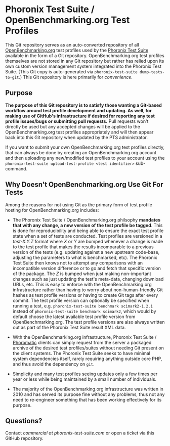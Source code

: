 # Phoronix Test Suite / OpenBenchmarking.org Test Profiles

This Git repository serves as an auto-converted repository of all [OpenBenchmarking.org](http://www.openbenchmarking.org/) test profiles used by the [Phoronix Test Suite](http://www.phoronix-test-suite.com/) available in the form of a Git repository. OpenBenchmarking.org test profiles themselves are not stored in any Git repository but rather has relied upon its own custom version management system integrated into the Phoronix Test Suite. (This Git copy is auto-generated via `phoronix-test-suite dump-tests-to-git`.) This Git repository is here primarily for _convenience_.

## Purpose

**The purpose of this Git repository is to satisfy those wanting a Git-based workflow around test profile development and updating. As well, for making use of GitHub's infrastructure if desired for reporting any test profile issues/bugs or submitting pull requests.** Pull requests won't directly be used but any accepted changes will be applied to the OpenBenchmarking.org test profiles appropriately and will then appear back into this Git repository when updated by the PTS administrator.

If you want to submit your own OpenBenchmarking.org test profiles directly, that can always be done by creating an OpenBenchmarking.org account and then uploading any new/modified test profiles to your account using the `phoronix-test-suite upload-test-profile <test identifier>` sub-command.

## Why Doesn't OpenBenchmarking.org Use Git For Tests

Among the reasons for not using Git as the primary form of test profile hosting for OpenBenchmarking.org includes:

* The Phoronix Test Suite / OpenBenchmarking.org philsophy **mandates that with any change, a new version of the test profile be tagged**. This is done for reproducibility and being able to ensure the exact test profile state when a set of tests are conducted. Test profiles are versioned in a _test-X.Y.Z_ format where _X_ or _Y_ are bumped whenever a change is made to the test profile that makes the results incomparable to a previous version of the tests (e.g. updating against a new upstream code-base, adjusting the parameters to what is benchmarked, etc). The Phoronix Test Suite then knows not to attempt any comparisons with an incompatible version difference or to go and fetch that specific version of the package. The _Z_ is bumped when just making non-important changes such as just updating the test's meta-data, changing download URLs, etc. This is easy to enforce with the OpenBenchmarking.org infrastructure rather than having to worry about non-human-friendly Git hashes as test profile versions or having to create Git tags after every commit. The test profile version can optionally be specified when running a test, e.g. `phoronix-test-suite benchmark scimark2-1.2.1` instead of `phoronix-test-suite benchmark scimark2`, which would by default choose the latest available test profile version from OpenBenchmarking.org. The test profile versions are also always written out as part of the Phoronix Test Suite result XML data.

* With the OpenBenchmarking.org infrastructure, Phoronix Test Suite / [Phoromatic](http://www.phoromatic.com/) clients can simply request from the server a packaged archive of the desired test profiles/suites without needing Git present on the client systems. The Phoronix Test Suite seeks to have minimal system dependencies itself, rarely requiring anything outside core PHP, and thus avoid the dependency on `git`.

* Simplicity and many test profiles seeing updates only a few times per year or less while being maintained by a small number of individuals.

* The majority of the OpenBenchmarking.org infrastructure was written in 2010 and has served its purpose fine without any problems, thus not any need to re-engineer something that has been working effectively for its purpose.

## Questions?

Contact _commercial at phoronix-test-suite.com_ or open a ticket via this GitHub repository.
